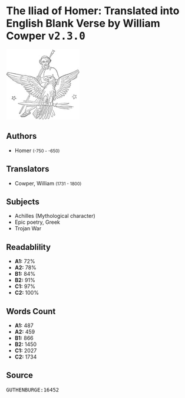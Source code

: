 # The Iliad of Homer: Translated into English Blank Verse by William Cowper <kbd>v2.3.0</kbd>

![](./cover.medium.jpg "")

## Authors


 - Homer <small>(-750 - -650)</small>

## Translators


 - Cowper, William <small>(1731 - 1800)</small>

## Subjects


 - Achilles (Mythological character)
 - Epic poetry, Greek
 - Trojan War

## Readablility


 - **A1:** 72%
 - **A2:** 78%
 - **B1:** 84%
 - **B2:** 91%
 - **C1:** 97%
 - **C2:** 100%

## Words Count


 - **A1:** 487
 - **A2:** 459
 - **B1:** 866
 - **B2:** 1450
 - **C1:** 2027
 - **C2:** 1734

## Source


<kbd>GUTHENBURGE:16452</kbd>
